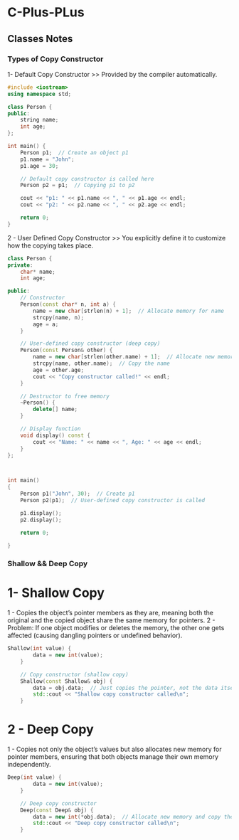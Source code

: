 # C-Plus-PLus

## Classes Notes

### Types of Copy Constructor 

1- Default Copy Constructor  >> Provided by the compiler automatically.

```cpp
#include <iostream>
using namespace std;

class Person {
public:
    string name;
    int age;
};

int main() {
    Person p1;  // Create an object p1
    p1.name = "John";
    p1.age = 30;

    // Default copy constructor is called here
    Person p2 = p1;  // Copying p1 to p2

    cout << "p1: " << p1.name << ", " << p1.age << endl;
    cout << "p2: " << p2.name << ", " << p2.age << endl;

    return 0;
}

```


2 - User Defined Copy Constructor  >> You explicitly define it to customize how the copying takes place.

```cpp
class Person {
private:
    char* name;
    int age;

public:
    // Constructor
    Person(const char* n, int a) {
        name = new char[strlen(n) + 1];  // Allocate memory for name
        strcpy(name, n);
        age = a;
    }

    // User-defined copy constructor (deep copy)
    Person(const Person& other) {
        name = new char[strlen(other.name) + 1];  // Allocate new memory
        strcpy(name, other.name);  // Copy the name
        age = other.age;
        cout << "Copy constructor called!" << endl;
    }

    // Destructor to free memory
    ~Person() {
        delete[] name;
    }

    // Display function
    void display() const {
        cout << "Name: " << name << ", Age: " << age << endl;
    }
};



int main()
{
    Person p1("John", 30);  // Create p1
    Person p2(p1);  // User-defined copy constructor is called

    p1.display();
    p2.display();

    return 0;

}


```


### Shallow && Deep Copy


# 1- Shallow Copy
1 - Copies the object’s pointer members as they are, meaning both the original and the copied object share the same memory for pointers.
2 - Problem: If one object modifies or deletes the memory, the other one gets affected (causing dangling pointers or undefined behavior).

```cpp
Shallow(int value) {
        data = new int(value);
    }

    // Copy constructor (shallow copy)
    Shallow(const Shallow& obj) {
        data = obj.data;  // Just copies the pointer, not the data itself
        std::cout << "Shallow copy constructor called\n";
    }
```

# 2 - Deep Copy
1 - Copies not only the object’s values but also allocates new memory for pointer members, ensuring that both objects manage their own memory independently.

```cpp
Deep(int value) {
        data = new int(value);
    }

    // Deep copy constructor
    Deep(const Deep& obj) {
        data = new int(*obj.data);  // Allocate new memory and copy the value
        std::cout << "Deep copy constructor called\n";
    }
```
